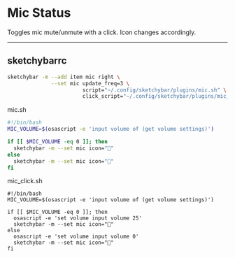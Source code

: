 # Mic Status

Toggles mic mute/unmute with a click. Icon changes accordingly.

---

## sketchybarrc
```sh
sketchybar -m --add item mic right \
              --set mic update_freq=3 \
                        script="~/.config/sketchybar/plugins/mic.sh" \
                        click_script="~/.config/sketchybar/plugins/mic_click.sh"
```

mic.sh
```sh
#!/bin/bash
MIC_VOLUME=$(osascript -e 'input volume of (get volume settings)')

if [[ $MIC_VOLUME -eq 0 ]]; then
  sketchybar -m --set mic icon=""
else
  sketchybar -m --set mic icon=""
fi
```
mic_click.sh
```
#!/bin/bash
MIC_VOLUME=$(osascript -e 'input volume of (get volume settings)')

if [[ $MIC_VOLUME -eq 0 ]]; then
  osascript -e 'set volume input volume 25'
  sketchybar -m --set mic icon=""
else
  osascript -e 'set volume input volume 0'
  sketchybar -m --set mic icon=""
fi
```
